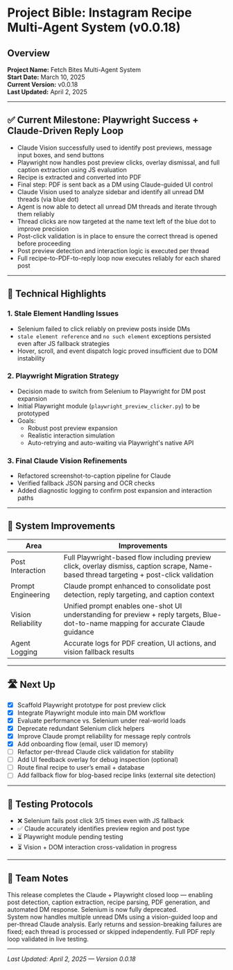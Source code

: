 # Project Bible: Instagram Recipe Multi-Agent System (v0.0.18)

## Overview
**Project Name:** Fetch Bites Multi-Agent System  
**Start Date:** March 10, 2025  
**Current Version:** v0.0.18  
**Last Updated:** April 2, 2025

---

## ✅ Current Milestone: Playwright Success + Claude-Driven Reply Loop

- Claude Vision successfully used to identify post previews, message input boxes, and send buttons
- Playwright now handles post preview clicks, overlay dismissal, and full caption extraction using JS evaluation
- Recipe is extracted and converted into PDF
- Final step: PDF is sent back as a DM using Claude-guided UI control
- Claude Vision used to analyze sidebar and identify all unread DM threads (via blue dot)
- Agent is now able to detect all unread DM threads and iterate through them reliably
- Thread clicks are now targeted at the name text left of the blue dot to improve precision
- Post-click validation is in place to ensure the correct thread is opened before proceeding
- Post preview detection and interaction logic is executed per thread
- Full recipe-to-PDF-to-reply loop now executes reliably for each shared post

---

## 🧠 Technical Highlights

### 1. Stale Element Handling Issues

- Selenium failed to click reliably on preview posts inside DMs
- `stale element reference` and `no such element` exceptions persisted even after JS fallback strategies
- Hover, scroll, and event dispatch logic proved insufficient due to DOM instability

### 2. Playwright Migration Strategy

- Decision made to switch from Selenium to Playwright for DM post expansion
- Initial Playwright module (`playwright_preview_clicker.py`) to be prototyped
- Goals:
  - Robust post preview expansion
  - Realistic interaction simulation
  - Auto-retrying and auto-waiting via Playwright's native API

### 3. Final Claude Vision Refinements

- Refactored screenshot-to-caption pipeline for Claude
- Verified fallback JSON parsing and OCR checks
- Added diagnostic logging to confirm post expansion and interaction paths

---

## 🔨 System Improvements

| Area | Improvements |
|------|--------------|
| Post Interaction | Full Playwright-based flow including preview click, overlay dismiss, caption scrape, Name-based thread targeting + post-click validation |
| Prompt Engineering | Claude prompt enhanced to consolidate post detection, reply targeting, and caption context |
| Vision Reliability | Unified prompt enables one-shot UI understanding for preview + reply targets, Blue-dot-to-name mapping for accurate Claude guidance |
| Agent Logging | Accurate logs for PDF creation, UI actions, and vision fallback results |

---

## 🛣 Next Up

- [x] Scaffold Playwright prototype for post preview click
- [x] Integrate Playwright module into main DM workflow
- [x] Evaluate performance vs. Selenium under real-world loads
- [x] Deprecate redundant Selenium click helpers
- [x] Improve Claude prompt reliability for message reply controls
- [x] Add onboarding flow (email, user ID memory)
- [ ] Refactor per-thread Claude click validation for stability
- [ ] Add UI feedback overlay for debug inspection (optional)
- [ ] Route final recipe to user’s email + database
- [ ] Add fallback flow for blog-based recipe links (external site detection)

---

## 🧪 Testing Protocols

- ❌ Selenium fails post click 3/5 times even with JS fallback
- ✅ Claude accurately identifies preview region and post type
- ⏳ Playwright module pending testing
- ⏳ Vision + DOM interaction cross-validation in progress

---

## 📝 Team Notes

This release completes the Claude + Playwright closed loop — enabling post detection, caption extraction, recipe parsing, PDF generation, and automated DM response. Selenium is now fully deprecated.  
System now handles multiple unread DMs using a vision-guided loop and per-thread Claude analysis. Early returns and session-breaking failures are fixed; each thread is processed or skipped independently. Full PDF reply loop validated in live testing.

---

_Last Updated: April 2, 2025 — Version 0.0.18_